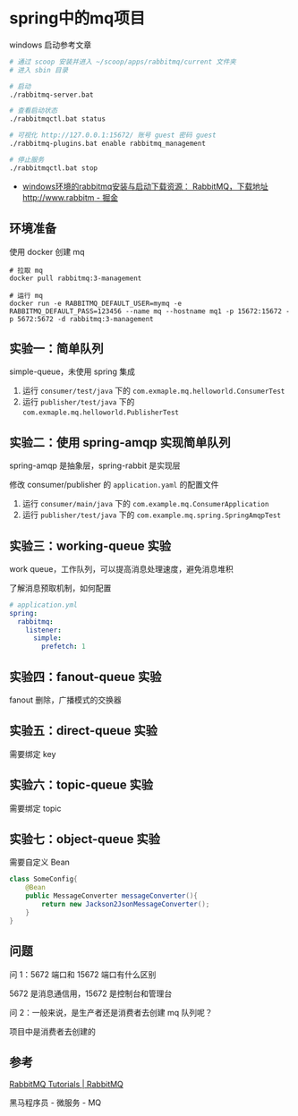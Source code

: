 # spring中的mq项目

windows 启动参考文章

```sh
# 通过 scoop 安装并进入 ~/scoop/apps/rabbitmq/current 文件夹
# 进入 sbin 目录

# 启动
./rabbitmq-server.bat

# 查看启动状态
./rabbitmqctl.bat status

# 可视化 http://127.0.0.1:15672/ 账号 guest 密码 guest
./rabbitmq-plugins.bat enable rabbitmq_management

# 停止服务
./rabbitmqctl.bat stop
```

- [windows环境的rabbitmq安装与启动下载资源： RabbitMQ，下载地址http://www.rabbitm - 掘金](https://juejin.cn/post/7021021196548309029)

## 环境准备

使用 docker 创建 mq

```shell
# 拉取 mq
docker pull rabbitmq:3-management

# 运行 mq
docker run -e RABBITMQ_DEFAULT_USER=mymq -e RABBITMQ_DEFAULT_PASS=123456 --name mq --hostname mq1 -p 15672:15672 -p 5672:5672 -d rabbitmq:3-management
```

## 实验一：简单队列

simple-queue，未使用 spring 集成

1. 运行 `consumer/test/java` 下的 `com.exmaple.mq.helloworld.ConsumerTest`
2. 运行 `publisher/test/java` 下的 `com.exmaple.mq.helloworld.PublisherTest`

## 实验二：使用 spring-amqp 实现简单队列

spring-amqp 是抽象层，spring-rabbit 是实现层

修改 consumer/publisher 的 `application.yaml` 的配置文件

1. 运行 `consumer/main/java` 下的 `com.example.mq.ConsumerApplication`
2. 运行 `publisher/test/java` 下的 `com.example.mq.spring.SpringAmqpTest`

## 实验三：working-queue 实验

work queue，工作队列，可以提高消息处理速度，避免消息堆积

了解消息预取机制，如何配置

```yaml
# application.yml
spring:
  rabbitmq:
    listener:
      simple:
        prefetch: 1
```

## 实验四：fanout-queue 实验

fanout 删除，广播模式的交换器

## 实验五：direct-queue 实验

需要绑定 key

## 实验六：topic-queue 实验

需要绑定 topic

## 实验七：object-queue 实验

需要自定义 Bean

```java
class SomeConfig{
    @Bean
    public MessageConverter messageConverter(){
        return new Jackson2JsonMessageConverter();
    }
}
```

## 问题

问 1：5672 端口和 15672 端口有什么区别

5672 是消息通信用，15672 是控制台和管理台

问 2：一般来说，是生产者还是消费者去创建 mq 队列呢？

项目中是消费者去创建的

## 参考

[RabbitMQ Tutorials | RabbitMQ](https://www.rabbitmq.com/tutorials)

黑马程序员 - 微服务 - MQ
